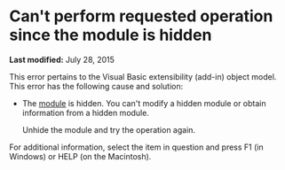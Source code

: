 
# Can't perform requested operation since the module is hidden

 **Last modified:** July 28, 2015

This error pertains to the Visual Basic extensibility (add-in) object model. This error has the following cause and solution:




- The  [module](b8bdf64f-5920-1ae9-16d0-b26d09524a30.md) is hidden. You can't modify a hidden module or obtain information from a hidden module.
    
    Unhide the module and try the operation again.
    

For additional information, select the item in question and press F1 (in Windows) or HELP (on the Macintosh).
